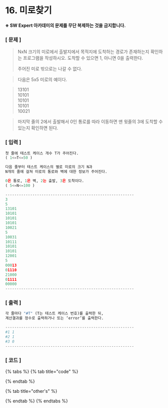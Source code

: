 # 16. 미로찾기

**※ SW Expert 아카데미의 문제를 무단 복제하는 것을 금지합니다.**

### \[ 문제 \]

> NxN 크기의 미로에서 출발지에서 목적지에 도착하는 경로가 존재하는지 확인하는 프로그램을 작성하시오. 도착할 수 있으면 1, 아니면 0을 출력한다.  
>   
> 주어진 미로 밖으로는 나갈 수 없다.

> 다음은 5x5 미로의 예이다.

> 13101  
>           10101  
>           10101  
>           10101  
>           10021

> 마지막 줄의 2에서 출발해서 0인 통로를 따라 이동하면 맨 윗줄의 3에 도착할 수 있는지 확인하면 된다.

### **\[ 입력 \]**

```python
첫 줄에 테스트 케이스 개수 T가 주어진다.   
( 1<=T<=50 )

다음 줄부터 테스트 케이스의 별로 미로의 크기 N과 
N개의 줄에 걸쳐 미로의 통로와 벽에 대한 정보가 주어진다. 

0은 통로, 1은 벽, 2는 출발, 3은 도착이다. 
( 5<=N<=100 )

---------------------------------------------------------
3
5
13101
10101
10101
10101
10021
5
10031
10111
10101
10101
12001
5
00013
01110
21000
01111
00000
---------------------------------------------------------
```

### **\[ 출력 \]**

```python
각 줄마다 "#T" (T는 테스트 케이스 번호)를 출력한 뒤, 
계산결과를 정수로 출력하거나 또는 ‘error’를 출력한다.

---------------------------------------------------------
#1 1
#2 1
#3 0
---------------------------------------------------------
```

### \[ 코드 \]

{% tabs %}
{% tab title="code" %}

{% endtab %}

{% tab title="other\'s" %}

{% endtab %}
{% endtabs %}

